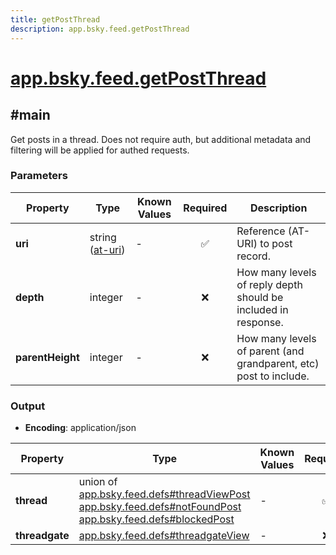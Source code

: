 ```yaml
---
title: getPostThread
description: app.bsky.feed.getPostThread
---
```


# [app.bsky.feed.getPostThread](https://github.com/myConsciousness/atproto.dart/blob/main/lexicons/app/bsky/feed/getPostThread.json)

## #main

Get posts in a thread. Does not require auth, but additional metadata and filtering will be applied for authed requests.

### Parameters

| Property | Type | Known Values | Required | Description |
| --- | --- | --- | :---: | --- |
| **uri** | string ([at-uri](https://atproto.com/specs/at-uri-scheme)) | - | ✅ | Reference (AT-URI) to post record. |
| **depth** | integer | - | ❌ | How many levels of reply depth should be included in response. |
| **parentHeight** | integer | - | ❌ | How many levels of parent (and grandparent, etc) post to include. |

### Output

- **Encoding**: application/json

| Property | Type | Known Values | Required | Description |
| --- | --- | --- | :---: | --- |
| **thread** | union of <br/>[app.bsky.feed.defs#threadViewPost](../../../../lexicons/app/bsky/feed/defs.md#threadviewpost)<br/>[app.bsky.feed.defs#notFoundPost](../../../../lexicons/app/bsky/feed/defs.md#notfoundpost)<br/>[app.bsky.feed.defs#blockedPost](../../../../lexicons/app/bsky/feed/defs.md#blockedpost) | - | ✅ | - |
| **threadgate** | [app.bsky.feed.defs#threadgateView](../../../../lexicons/app/bsky/feed/defs.md#threadgateview) | - | ❌ | - |
